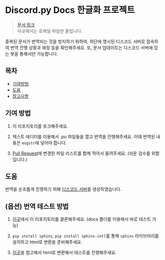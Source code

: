 # Discord.py Docs 한글화 프로젝트

> [문서 링크](https://discordpy-ko.github.io/)  
이곳에서는 로케일 파일만 올립니다.  

중복된 문서가 번역되는 것을 방지하기 위하여, 하단에 명시된 디스코드 서버로 접속하여 번역 진행 상황과 예정 등을 확인해주세요. 또, 문서 업데이트는 디스코드 서버에 있는 봇을 통해서만 가능합니다.

## 목차

- [기여방법](#기여방법)
- [도움](#도움)
- [참고사항](#참고사항)

## 기여 방법

1. 이 리포지토리를 포크해주세요.  

2. 텍스트 에디터를 이용해서 .po 파일들을 열고 번역을 진행해주세요. 이때 번역된 내용은 `msgstr`에 넣어야 합니다.  

3. [Pull Request](https://github.com/discordpy-ko/discord.py-docs-kor-project/pulls)에 변경한 파일 리스트를 함께 적어서 올려주세요. (쉬운 검수를 위함입니다.)  

## 도움

번역을 순조롭게 진행하기 위해 [디스코드 서버](https://discord.gg/YbfbxpX)를 생성하였습니다.

## (옵션) 번역 테스트 방법

1. [이곳](https://github.com/Rapptz/discord.py)에서 이 리포지토리를 클론해주세요. (docs 폴더를 이용해서 바로 테스트 가능)

2. ``pip install sphinx``, ``pip install sphinx-intl``를 통해 `sphinx` 라이브러리를 설치하고 html로 변환을 준비해주세요.  

3. [이곳](http://www.sphinx-doc.org/en/master/usage/advanced/intl.html)을 참고해서 html로 변환해서 테스트를 진행해주세요.  
